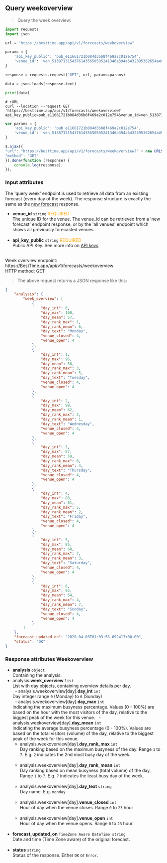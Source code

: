 ## Query weekoverview

> Query the week overview:

```python
import requests
import json

url = "https://besttime.app/api/v1/forecasts/weekoverview"

params = {
    'api_key_public': 'pub_e11661721b084d36b8f469a2c012e754',
    'venue_id': 'ven_51387131543761435650505241346a394a6432395362654a496843',
}

response = requests.request("GET", url, params=params)

data = json.loads(response.text)

print(data)
```

```shell
# cURL
curl --location --request GET 'https://besttime.app/api/v1/forecasts/weekoverview?api_key_public=pub_e11661721b084d36b8f469a2c012e754&venue_id=ven_51387131543761435650505241346a394a6432395362654a496843'
```

```javascript
var params = {
    'api_key_public': 'pub_e11661721b084d36b8f469a2c012e754',
    'venue_id': 'ven_51387131543761435650505241346a394a6432395362654a496843'
}

$.ajax({
"url": "https://besttime.app/api/v1/forecasts/weekoverview?" + new URLSearchParams(params),
"method": "GET"
}).done(function (response) {
    console.log(response);
});
```


### Input attributes

The 'query week' endpoint is used to retrieve all data from an existing forecast (every day of the week). The response structure is exactly the same as the [new forecast](#new-forecast) response. 

- **venue_id** `string` <span style="color:orange">REQUIRED</span>  
 The unique ID for the venue. The venue_id can be retrieved from a 'new forecast' endpoint response, or by the 'all venues' endpoint which shows all previously forecasted venues.  
 &nbsp; 
- **api_key_public** `string` <span style="color:orange">REQUIRED</span>  
 Public API Key. See more info on [API keys](#api-keys)  
 &nbsp; 

<aside class="notice">
Week overview endpoint: https://BestTime.app/api/v1/forecasts/weekoverview
</aside>

<aside class="notice">
HTTP method: GET
</aside>


> The above request returns a JSON response like this:

```json
{
    "analysis": {
        "week_overview": [
            {
                "day_int": 0,
                "day_max": 100,
                "day_mean": 57,
                "day_rank_max": 1,
                "day_rank_mean": 6,
                "day_text": "Monday",
                "venue_closed": 4,
                "venue_open": 4
            },
            {
                "day_int": 1,
                "day_max": 96,
                "day_mean": 58,
                "day_rank_max": 3,
                "day_rank_mean": 5,
                "day_text": "Tuesday",
                "venue_closed": 4,
                "venue_open": 4
            },
            {
                "day_int": 2,
                "day_max": 99,
                "day_mean": 62,
                "day_rank_max": 2,
                "day_rank_mean": 1,
                "day_text": "Wednesday",
                "venue_closed": 4,
                "venue_open": 4
            },
            {
                "day_int": 3,
                "day_max": 87,
                "day_mean": 59,
                "day_rank_max": 6,
                "day_rank_mean": 4,
                "day_text": "Thursday",
                "venue_closed": 4,
                "venue_open": 4
            },
            {
                "day_int": 4,
                "day_max": 88,
                "day_mean": 61,
                "day_rank_max": 5,
                "day_rank_mean": 2,
                "day_text": "Friday",
                "venue_closed": 4,
                "venue_open": 4
            },
            {
                "day_int": 5,
                "day_max": 85,
                "day_mean": 60,
                "day_rank_max": 7,
                "day_rank_mean": 3,
                "day_text": "Saturday",
                "venue_closed": 4,
                "venue_open": 4
            },
            {
                "day_int": 6,
                "day_max": 93,
                "day_mean": 54,
                "day_rank_max": 4,
                "day_rank_mean": 7,
                "day_text": "Sunday",
                "venue_closed": 4,
                "venue_open": 4
            }
        ]
    },
    "forecast_updated_on": "2020-04-03T01:03:58.692417+00:00",
    "status": "OK"
}
```

### Response attributes Weekoverview


- **analysis** `object`  
 Containing the analysis.
 - analysis.**week_overview** `list`  
   List with day objects, containing overview details per day.  
  &nbsp;
       - analysis.weekoverview[day].**day_int** `int`  
       Day integer range `0` (Monday) to `6` (Sunday)  
       &nbsp;
       - analysis.weekoverview[day].**day_max** `int`  
       Indicating the maximum busyness percentage. Values (0 - 100%) are based on the hour with the most visitors of the day, relative to the biggest peak of the week for this venue.
       &nbsp;
       - analysis.weekoverview[day].**day_mean** `int`  
       Indicating the average busyness percentage (0 - 100%). Values are based on the total visitors (volume) of the day, relative to the biggest peak of the week for this venue. 
       &nbsp;
     - analysis.weekoverview[day].**day_rank_max** `int`  
       Day ranking based on the maximum busyness of the day. Range `1` to `7`. E.g. `2` indicates the 2nd most busy day of the week.  
       &nbsp;
     - analysis.weekoverview[day].**day_rank_mean** `int`  
       Day ranking based on mean busyness (total volume) of the day. Range `1` to `7`. E.g. `7` indicates the least busy day of the week.  
       &nbsp;
     - analysis.weekoverview[day].**day_text** `string`  
       Day name. E.g. `monday`  
       &nbsp;
     - analysis.weekoverview[day].**venue_closed** `int`  
       Hour of day when the venue closes. Range `0` to `23` hour  
       &nbsp;
     - analysis.weekoverview[day].**venue_open** `int`  
       Hour of day when the venue opens. Range `0` to `23` hour  
       &nbsp;
- **forecast_updated_on** `TimeZone Aware DateTime string`  
 Date and time (Time Zone aware) of the original forecast.  
 &nbsp; 
- **status** `string`  
 Status of the response. Either `OK` or `Error`.  
 &nbsp; 